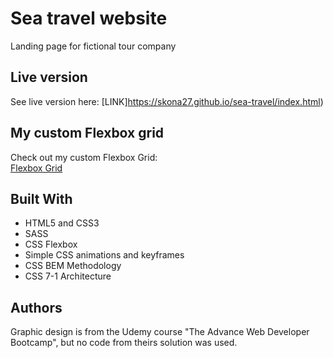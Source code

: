 # Sea travel website 
Landing page for fictional tour company  

## Live version
See live version here: 
[LINK]https://skona27.github.io/sea-travel/index.html)    

## My custom Flexbox grid
Check out my custom Flexbox Grid:   
[Flexbox Grid](http://serwer.iksel.com.pl/ftp/sea-travel/grid.html) 


## Built With

* HTML5 and CSS3  
* SASS  
* CSS Flexbox  
* Simple CSS animations and keyframes  
* CSS BEM Methodology  
* CSS 7-1 Architecture    


## Authors

Graphic design is from the Udemy course "The Advance Web Developer Bootcamp", but no code from theirs solution was used. 

